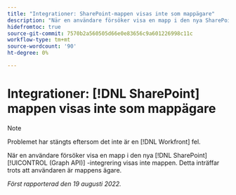 ```yaml
---
title: "Integrationer: SharePoint-mappen visas inte som mappägare"
description: "När en användare försöker visa en mapp i den nya SharePoint-integreringen (GraphAPI) visas inte mappen. Detta sker trots att användaren är mappens ägare."
hidefromtoc: true
source-git-commit: 7570b2a560505d66e0e83656c9a601226998c11c
workflow-type: tm+mt
source-wordcount: '90'
ht-degree: 0%

---
```



# Integrationer: [!DNL SharePoint] mappen visas inte som mappägare

>[!NOTE]
>
>Problemet har stängts eftersom det inte är en [!DNL Workfront] fel.

När en användare försöker visa en mapp i den nya [!DNL SharePoint] [!UICONTROL (Graph API)] -integrering visas inte mappen. Detta inträffar trots att användaren är mappens ägare.

_Först rapporterad den 19 augusti 2022._

